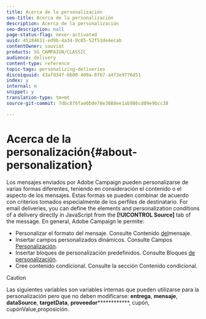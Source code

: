 ```yaml
---
title: Acerca de la personalización
seo-title: Acerca de la personalización
description: Acerca de la personalización
seo-description: null
page-status-flag: never-activated
uuid: 45184611-ed9b-4a34-9c85-52f51de4ecab
contentOwner: sauviat
products: SG_CAMPAIGN/CLASSIC
audience: delivery
content-type: reference
topic-tags: personalizing-deliveries
discoiquuid: 43afd347-6600-409a-8f67-a4f3e9776d51
index: y
internal: n
snippet: y
translation-type: tm+mt
source-git-commit: 7dbc876fae0bde78e3088ee1ab986cd09e9bcc38

---
```



# Acerca de la personalización{#about-personalization}

Los mensajes enviados por Adobe Campaign pueden personalizarse de varias formas diferentes, teniendo en consideración el contenido o el aspecto de los mensajes. Estas formas se pueden combinar de acuerdo con criterios tomados especialmente de los perfiles de destinatario. For email deliveries, you can define the elements and personalization conditions of a delivery directly in JavaScript from the **[!UICONTROL Source]** tab of the message. En general, Adobe Campaign le permite:

* Personalizar el formato del mensaje. Consulte Contenido [del](../../delivery/using/defining-the-email-content.md#message-content)mensaje.
* Insertar campos personalizados dinámicos. Consulte Campos [Personalización](../../delivery/using/personalization-fields.md).
* Insertar bloques de personalización predefinidos. Consulte Bloques [de personalización](../../delivery/using/personalization-blocks.md).
* Cree contenido condicional. Consulte la sección Contenido [](../../delivery/using/conditional-content.md) condicional.

>[!CAUTION]
>
>Las siguientes variables son variables internas que pueden utilizarse para la personalización pero que no deben modificarse: **entrega**, **mensaje**, **dataSource**, **targetData**, **proveedor**************, cupón, cupónValue,proposición.
